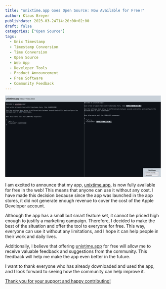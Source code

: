 ```yaml
---
title: "unixtime.app Goes Open Source: Now Available for Free!"
author: Klaus Breyer
publishdate: 2023-03-24T14:20:00+02:00
draft: false
categories: ["Open Source"]
tags:
  - Unix Timestamp
  - Timestamp Conversion
  - Time Conversion
  - Open Source
  - Web App
  - Developer Tools
  - Product Announcement
  - Free Software
  - Community Feedback
---
```


![unixtime.app](unixtime.app.png)

I am excited to announce that my app, [unixtime.app](https://www.unixtime.app), is now fully available for free in the web! This means that anyone can use it without any cost. I have made this decision because since the app was launched in the app stores, it did not generate enough revenue to cover the cost of the Apple Developer account.

Although the app has a small but smart feature set, it cannot be priced high enough to justify a marketing campaign. Therefore, I decided to make the best of the situation and offer the tool to everyone for free. This way, everyone can use it without any limitations, and I hope it can help people in their work and daily lives.

Additionally, I believe that offering [unixtime.app](https://www.unixtime.app) for free will allow me to receive valuable feedback and suggestions from the community. This feedback will help me make the app even better in the future.

I want to thank everyone who has already downloaded and used the app, and I look forward to seeing how the community can help improve it.

[Thank you for your support and happy contributing!](https://github.com/klausbreyer/unixtime.app)
